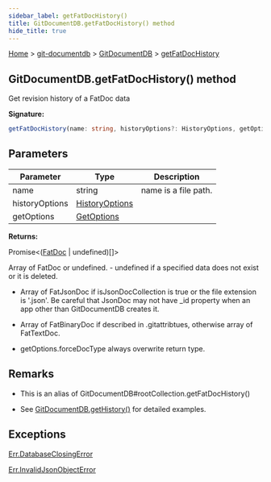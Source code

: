 ```yaml
---
sidebar_label: getFatDocHistory()
title: GitDocumentDB.getFatDocHistory() method
hide_title: true
---
```


[Home](./index.md) &gt; [git-documentdb](./git-documentdb.md) &gt; [GitDocumentDB](./git-documentdb.gitdocumentdb.md) &gt; [getFatDocHistory](./git-documentdb.gitdocumentdb.getfatdochistory.md)

## GitDocumentDB.getFatDocHistory() method

Get revision history of a FatDoc data

<b>Signature:</b>

```typescript
getFatDocHistory(name: string, historyOptions?: HistoryOptions, getOptions?: GetOptions): Promise<(FatDoc | undefined)[]>;
```

## Parameters

|  Parameter | Type | Description |
|  --- | --- | --- |
|  name | string | name is a file path. |
|  historyOptions | [HistoryOptions](./git-documentdb.historyoptions.md) |  |
|  getOptions | [GetOptions](./git-documentdb.getoptions.md) |  |

<b>Returns:</b>

Promise&lt;([FatDoc](./git-documentdb.fatdoc.md) \| undefined)\[\]&gt;

Array of FatDoc or undefined. - undefined if a specified data does not exist or it is deleted.

- Array of FatJsonDoc if isJsonDocCollection is true or the file extension is '.json'. Be careful that JsonDoc may not have \_id property when an app other than GitDocumentDB creates it.

- Array of FatBinaryDoc if described in .gitattribtues, otherwise array of FatTextDoc.

- getOptions.forceDocType always overwrite return type.

## Remarks

- This is an alias of GitDocumentDB\#rootCollection.getFatDocHistory()

- See [GitDocumentDB.getHistory()](./git-documentdb.gitdocumentdb.gethistory.md) for detailed examples.

## Exceptions

[Err.DatabaseClosingError](./git-documentdb.err.databaseclosingerror.md)

[Err.InvalidJsonObjectError](./git-documentdb.err.invalidjsonobjecterror.md)

